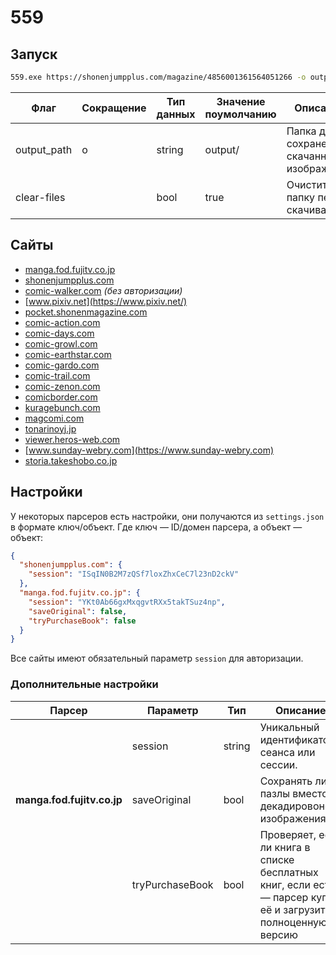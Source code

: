 # 559

## Запуск

```bash
559.exe https://shonenjumpplus.com/magazine/4856001361564051266 -o output/
```

| Флаг        | Сокращение | Тип данных | Значение поумолчанию | Описание                                   | 
|-------------|------------|------------|----------------------|--------------------------------------------|
| output_path | o          | string     | output/              | Папка для сохранения скачанных изображений |
| clear-files |            | bool       | true                 | Очистить папку перед скачиванием           |

## Сайты

- [manga.fod.fujitv.co.jp](https://manga.fod.fujitv.co.jp/)
- [shonenjumpplus.com](https://shonenjumpplus.com/)
- [comic-walker.com](https://comic-walker.com/) _(без авторизации)_
- [www.pixiv.net](https://www.pixiv.net/)
- [pocket.shonenmagazine.com](https://pocket.shonenmagazine.com)
- [comic-action.com](https://comic-action.com)
- [comic-days.com](https://comic-days.com)
- [comic-growl.com](https://comic-growl.com)
- [comic-earthstar.com](https://comic-earthstar.com)
- [comic-gardo.com](https://comic-gardo.com)
- [comic-trail.com](https://comic-trail.com)
- [comic-zenon.com](https://comic-zenon.com)
- [comicborder.com](https://comicborder.com)
- [kuragebunch.com](https://kuragebunch.com)
- [magcomi.com](https://magcomi.com)
- [tonarinoyj.jp](https://tonarinoyj.jp)
- [viewer.heros-web.com](https://viewer.heros-web.com)
- [www.sunday-webry.com](https://www.sunday-webry.com)
- [storia.takeshobo.co.jp](https://storia.takeshobo.co.jp)

## Настройки

У некоторых парсеров есть настройки, они получаются из `settings.json` в формате ключ/объект. Где ключ — ID/домен парсера, а
объект — объект:

```json
{
  "shonenjumpplus.com": {
    "session": "ISqIN0B2M7zQSf7loxZhxCeC7l23nD2ckV"
  },
  "manga.fod.fujitv.co.jp": {
    "session": "YKt0Ab66gxMxqgvtRXx5takTSuz4np",
    "saveOriginal": false,
    "tryPurchaseBook": false
  }
}
```

Все сайты имеют обязательный параметр `session` для авторизации.

### Дополнительные настройки

| Парсер                    | Параметр        | Тип    | Описание                                                                                                     |
|---------------------------|-----------------|--------|--------------------------------------------------------------------------------------------------------------|
|                           | session         | string | Уникальный идентификатор сеанса или сессии.                                                                  |
| **manga.fod.fujitv.co.jp** | saveOriginal    | bool   | Сохранять ли пазлы вместо декадировоного изображения                                                         |
|                           | tryPurchaseBook | bool   | Проверяет, есть ли книга в списке бесплатных книг, если есть — парсер купит её и загрузит полноценную версию |
